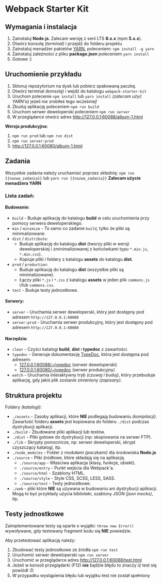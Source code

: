 
# Webpack Starter Kit

## Wymagania i instalacja

1. Zainstaluj **Node.js**. Zalecam wersję z serii LTS **8.x.x** (npm **5.x.x**).
2. Otwórz konsolę _(terminal)_ i przejdź do folderu projektu
3. Zainstaluj menadżer pakietów [YARN](https://yarnpkg.com), poleceniem: `npm install -g yarn`
4. Zainstaluj zależności z pliku **package.json** poleceniem `yarn install`
5. Gotowe :)


## Uruchomienie przykładu

 1. Sklonuj repozytorium na dysk lub pobierz spakowaną paczkę.
 2. Otwórz terminal *(konsolę)* i wejdź do katalogu `webpack-starter-kit`
 3. Uruchom polecenie `npm install` lub `yarn install` _(zalecam użyć YARN'a)_ jeżeli nie zrobiłeś tego wcześniej!
 4. Zbuduj aplikację poleceniem `npm run build`
 5. Uruchom serwer deweloperski poleceniem `npm run server`
 6. W przeglądarce otwórz adres http://127.0.0.1:60088/album-1.html

**Wersja produkcyjna:**
1. `npm run prod` lub `npm run dist`
2. `npm run server:prod`
3. http://127.0.0.1:60080/album-1.html


## Zadania

Wszystkie zadania należy uruchamiać poprzez składnię: `npm run {{nazwa_zadania}}` lub `yarn run {{nazwa_zadania}}`
**Zalecam użycie menadżera YARN**


### Lista zadań:

#### Budowanie:

- `build` - Buduje aplikację do katalogu **build** w celu uruchomienia przy pomocy serwera deweloperskiego.
- `min` / `minimize` - To samo co zadanie `build`, tylko że pliki są minimalizowane.
- `dist` / `distribute`:
	- Buduje aplikację do katalogu **dist** (tworzy pliki w wersji deweloperskiej i zminimalizowanej z końcówkami typu `*.min.js`, `*.min.css`).
	- Kopiuje pliki i foldery z katalogu **assets** do katalogu **dist**.
- `prod` / `production`:
	- Buduje aplikację do katalogu **dist** (wszystkie pliki są minimalizowane).
	- Łączy pliki `*.js` i `*.css` z katalogu **assets** w jeden plik `commons.js` i/lub `commons.css`.
- `test` - Buduje testy jednostkowe.

#### Serwery:

- `server` - Uruchamia serwer deweloperski, który jest dostępny pod adresem `http://127.0.0.1:60088`
- `server:prod` - Uruchamia serwer produkcyjny, który jest dostępny pod adresem `http://127.0.0.1:60080`

#### Narzędzia:

- `clear` - Czyści katalogi **build**, **dist** i **typedoc** z zawartości.
- `typedoc` - Generuje dokumentację [TypeDoc](http://typedoc.org), która jest dostępna pod adresem:
	- [127.0.0.1:60088/~typedoc](http://127.0.0.1:60088/~typedoc) (serwer deweloperski)
	- [127.0.0.1:60080/~typedoc](http://127.0.0.1:60080/~typedoc) (serwer produkcyjny)
- `watch` - Uruchamia interaktywny tryb _(czuwaj i buduj)_, który przebuduje aplikację, gdy jakiś plik zostanie zmieniony _(zapisany)_.


## Struktura projektu

Foldery _(katalogi)_:

- `./assets` - Zasoby aplikacji, które **NIE** podlegają budowaniu _(kompilacji)_. Zawartość folderu **assets** jest kopiowana do folderu `./dist` podczas dystrybucji aplikacji.
- `./build` - Zbudowane pliki aplikacji lub testów.
- `./dist` - Pliki gotowe do dystrybucji (np: skopiowania na serwer FTP).
- `./lib` - Skrypty pomocnicze, np: serwer deweloperski, skrypt czyszczący katalogi, itp.
- `./node_modules` - Folder z modułami _(paczkami)_ dla środowiska **Node.js**
- `./source` - Pliki źródłowe, które składają się na aplikację.
	- `./source/app` - Właściwa aplikacja (klasy, funkcje, obiekt).
	- `./source/entry` - Punkt wejścia dla Webpack'a.
	- `./source/html` - Szablony HTML.
	- `./source/style` - Style CSS, SCSS, LESS, SASS.
	- `./source/test` - Testy jednostkowe.
- `./web` - pliki które **NIE** są używana w budowaniu ani dystrybucji aplikacji. Mogą to być przykłady użycia biblioteki, szablony JSON _(json mocks)_, itp.


## Testy jednostkowe

Zaimplementowane testy są oparte o wyjątki: `throw new Error()` wywoływane, gdy testowany fragment kodu się **NIE** powiedzie. 

Aby przetestować aplikację należy: 

 1. Zbudować testy jednostkowe ze źródła `npm run test`
 2. Uruchomić serwer deweloperski `npm run server`
 3. Uruchomić w przeglądarce adres http://127.0.0.1:60088/test.html
 4. Jeżeli w konsoli przeglądarki (F12) **nie** będzie błędu to znaczy iż test się powiódł :D
 5. W przypadku wystąpienia błędu lub wyjątku test nie został spełniony
